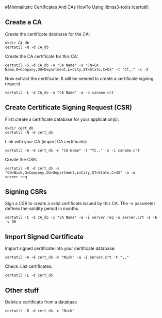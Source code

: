 #Minimalitstic Certificates And CAs HowTo Using libnss3-tools (certutil)

## Create a CA
Create the certificate database for the CA:

    mkdir CA_db
    certutil -N -d CA_db

Create the CA certificate for this CA:

    certutil -S -d CA_db -n "CA Name" -s "CN=CA Name,O=Company,OU=Department,L=City,ST=State,C=US" -t "CT,," -x -2

Now extract the certificate. It will be needed to create a certificate signing request.

    certutil -L -d CA_db -n "CA Name" -a -o caname.crt

## Create Certificate Signing Request (CSR)
First create a certificate database for your application(s):

    mkdir cert_db
	certutil -N -d cert_db

Link with your CA (import CA certificate):

    certutil -A -d cert_db -n "CA Name" -t "TC,," -a -i caname.crt

Create the CSR:

    certutil -R -d cert_db -s "CN=Nick,O=Company,OU=Department,L=City,ST=State,C=US" -a -o server.req

## Signing CSRs
Sign a CSR to create a valid certificate issued by this CA. The -v parameter defines the validity period in months.

    certutil -C -d CA_db -c "CA Name" -a -i server.req -o server.crt -2 -6 -v 36

## Import Signed Certificate
Import signed certificate into your certificate database:

    certutil -A -d cert_db -n "Nick" -a -i server.crt -t ",,"

Check. List certificates:

    certutil -L -d cert_db

## Other stuff

Delete a certificate from a database

    certutil -D -d cert_db -n "Nick"
